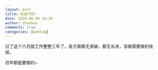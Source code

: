 ```yaml
---
layout: post
title: 状态不好~
date: 2010-06-08 14:28
author: zhaohao
comments: true
categories: [weblog]
---
```

过了这个六月就工作整整三年了，各方面都无突破，都无长进，该做需要做的抉择。

迟早都是要做的~
